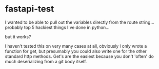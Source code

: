 # fastapi-test
I wanted to be able to pull out the variables directly from the route string... probably top 5 
hackiest things I've done 
in python...

but it works? 

I haven't tested this on very many cases at all, obviously I only wrote a function for get, but presumably
you could also write one for the other standard http methods. Get's are the easiest because you don't 'often' do much
deserializing from a git body itself. 
